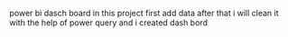 power bi dasch board 
in this project first add data after that i will clean it with the help of power query 
and i created dash bord 
